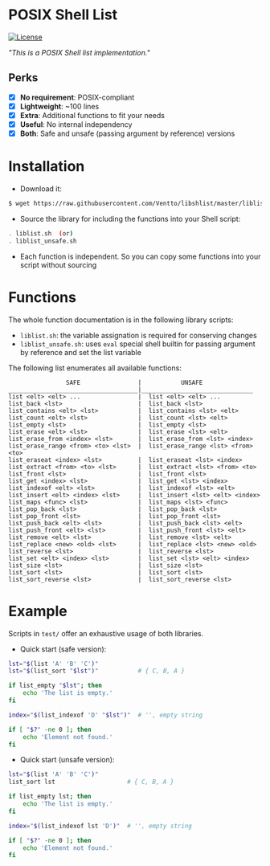 POSIX Shell List
================

[![License](https://img.shields.io/badge/license-MIT-blue.svg?style=flat)](https://github.com/Ventto/libshlist/blob/master/LICENSE)

*"This is a POSIX Shell list implementation."*

## Perks

* [x] **No requirement**: POSIX-compliant
* [x] **Lightweight**: ~100 lines
* [x] **Extra**: Additional functions to fit your needs
* [x] **Useful**: No internal independency
* [x] **Both**: Safe and unsafe (passing argument by reference) versions

# Installation

* Download it:

```bash
$ wget https://raw.githubusercontent.com/Ventto/libshlist/master/liblist.sh
```

* Source the library for including the functions into your Shell script:

```bash
. liblist.sh  (or)
. liblist_unsafe.sh
```

* Each function is independent. So you can copy some functions into your
script without sourcing

# Functions

The whole function documentation is in the following library scripts:

* `liblist.sh`: the variable assignation is required for conserving changes
* `liblist_unsafe.sh`: uses `eval` special shell builtin for passing argument
   by reference and set the list variable

The following list enumerates all available functions:

```
                SAFE                |           UNSAFE
____________________________________|_______________________________
list <elt> <elt> ...                |  list <elt> <elt> ...
list_back <lst>                     |  list_back <lst>
list_contains <elt> <lst>           |  list_contains <lst> <elt>
list_count <elt> <lst>              |  list_count <lst> <elt>
list_empty <lst>                    |  list_empty <lst>
list_erase <elt> <lst>              |  list_erase <lst> <elt>
list_erase_from <index> <lst>       |  list_erase_from <lst> <index>
list_erase_range <from> <to> <lst>  |  list_erase_range <lst> <from> <to>
list_eraseat <index> <lst>          |  list_eraseat <lst> <index>
list_extract <from> <to> <lst>      |  list_extract <lst> <from> <to>
list_front <lst>                    |  list_front <lst>
list_get <index> <lst>              |  list_get <lst> <index>
list_indexof <elt> <lst>            |  list_indexof <lst> <elt>
list_insert <elt> <index> <lst>     |  list_insert <lst> <elt> <index>
list_maps <func> <lst>              |  list_maps <lst> <func>
list_pop_back <lst>                 |  list_pop_back <lst>
list_pop_front <lst>                |  list_pop_front <lst>
list_push_back <elt> <lst>          |  list_push_back <lst> <elt>
list_push_front <elt> <lst>         |  list_push_front <lst> <elt>
list_remove <elt> <lst>             |  list_remove <lst> <elt>
list_replace <new> <old> <lst>      |  list_replace <lst> <new> <old>
list_reverse <lst>                  |  list_reverse <lst>
list_set <elt> <index> <lst>        |  list_set <lst> <elt> <index>
list_size <lst>                     |  list_size <lst>
list_sort <lst>                     |  list_sort <lst>
list_sort_reverse <lst>             |  list_sort_reverse <lst>
```

# Example

Scripts in `test/` offer an exhaustive usage of both libraries.

* Quick start (safe version):

```bash
lst="$(list 'A' 'B' 'C')"
lst="$(list_sort "$lst")"           # { C, B, A }

if list_empty "$lst"; then
    echo 'The list is empty.'
fi

index="$(list_indexof 'D' "$lst")"  # '', empty string

if [ "$?" -ne 0 ]; then
    echo 'Element not found.'
fi
```

* Quick start (unsafe version):

```bash
lst="$(list 'A' 'B' 'C')"
list_sort lst                    # { C, B, A }

if list_empty lst; then
    echo 'The list is empty.'
fi

index="$(list_indexof lst 'D')"  # '', empty string

if [ "$?" -ne 0 ]; then
    echo 'Element not found.'
fi
```
